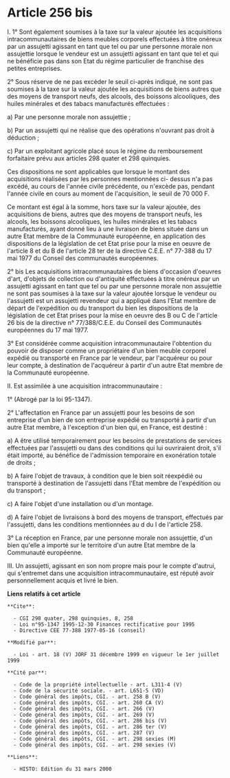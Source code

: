 # Article 256 bis

I. 1° Sont également soumises à la taxe sur la valeur ajoutée les acquisitions intracommunautaires de biens meubles corporels
effectuées à titre onéreux par un assujetti agissant en tant que tel ou par une personne morale non assujettie lorsque le
vendeur est un assujetti agissant en tant que tel et qui ne bénéficie pas dans son Etat du régime particulier de franchise
des petites entreprises.

2° Sous réserve de ne pas excéder le seuil ci-après indiqué, ne sont pas soumises à la taxe sur la valeur ajoutée les
acquisitions de biens autres que des moyens de transport neufs, des alcools, des boissons alcooliques, des huiles minérales
et des tabacs manufacturés effectuées :

a) Par une personne morale non assujettie ;

b) Par un assujetti qui ne réalise que des opérations n'ouvrant pas droit à déduction ;

c) Par un exploitant agricole placé sous le régime du remboursement forfaitaire prévu aux articles 298 quater et 298
quinquies.

Ces dispositions ne sont applicables que lorsque le montant des acquisitions réalisées par les personnes mentionnées ci-
dessus n'a pas excédé, au cours de l'année civile précédente, ou n'excède pas, pendant l'année civile en cours au moment de
l'acquisition, le seuil de 70 000 F.

Ce montant est égal à la somme, hors taxe sur la valeur ajoutée, des acquisitions de biens, autres que des moyens de
transport neufs, les alcools, les boissons alcooliques, les huiles minérales et les tabacs manufacturés, ayant donné lieu à
une livraison de biens située dans un autre Etat membre de la Communauté européenne, en application des dispositions de la
législation de cet Etat prise pour la mise en oeuvre de l'article 8 et du B de l'article 28 ter de la directive C.E.E. n°
77-388 du 17 mai 1977 du Conseil des communautés européennes.

2° bis Les acquisitions intracommunautaires de biens d'occasion d'oeuvres d'art, d'objets de collection ou d'antiquité
effectuées à titre onéreux par un assujetti agissant en tant que tel ou par une personne morale non assujettie ne sont pas
soumises à la taxe sur la valeur ajoutée lorsque le vendeur ou l'assujetti est un assujetti revendeur qui a appliqué dans
l'Etat membre de départ de l'expédition ou du transport du bien les dispositions de la législation de cet Etat prises pour la
mise en oeuvre des B ou C de l'article 26 bis de la directive n° 77/388/C.E.E. du Conseil des Communautés européennes du 17
mai 1977.

3° Est considérée comme acquisition intracommunautaire l'obtention du pouvoir de disposer comme un propriétaire d'un bien
meuble corporel expédié ou transporté en France par le vendeur, par l'acquéreur ou pour leur compte, à destination de
l'acquéreur à partir d'un autre Etat membre de la Communauté européenne.

II. Est assimilée à une acquisition intracommunautaire :

1° (Abrogé par la loi 95-1347).

2° L'affectation en France par un assujetti pour les besoins de son entreprise d'un bien de son entreprise expédié ou
transporté à partir d'un autre Etat membre, à l'exception d'un bien qui, en France, est destiné :

a) A être utilisé temporairement pour les besoins de prestations de services effectuées par l'assujetti ou dans des
conditions qui lui ouvriraient droit, s'il était importé, au bénéfice de l'admission temporaire en exonération totale de
droits ;

b) A faire l'objet de travaux, à condition que le bien soit réexpédié ou transporté à destination de l'assujetti dans l'Etat
membre de l'expédition ou du transport ;

c) A faire l'objet d'une installation ou d'un montage.

d) A faire l'objet de livraisons à bord des moyens de transport, effectués par l'assujetti, dans les conditions mentionnées
au d du I de l'article 258.

3° La réception en France, par une personne morale non assujettie, d'un bien qu'elle a importé sur le territoire d'un autre
Etat membre de la Communauté européenne.

III. Un assujetti, agissant en son nom propre mais pour le compte d'autrui, qui s'entremet dans une acquisition
intracommunautaire, est réputé avoir personnellement acquis et livré le bien.

**Liens relatifs à cet article**

	**Cite**:

	  - CGI 298 quater, 298 quinquies, 8, 258
	  - Loi n°95-1347 1995-12-30 Finances rectificative pour 1995
	  - Directive CEE 77-388 1977-05-16 (conseil)

	**Modifié par**:

	  - Loi - art. 18 (V) JORF 31 décembre 1999 en vigueur le 1er juillet 1999

	**Cité par**:

	  - Code de la propriété intellectuelle - art. L311-4 (V)
	  - Code de la sécurité sociale. - art. L651-5 (VD)
	  - Code général des impôts, CGI. - art. 258 B (V)
	  - Code général des impôts, CGI. - art. 260 CA (V)
	  - Code général des impôts, CGI. - art. 266 (V)
	  - Code général des impôts, CGI. - art. 269 (V)
	  - Code général des impôts, CGI. - art. 286 bis (V)
	  - Code général des impôts, CGI. - art. 286 ter (V)
	  - Code général des impôts, CGI. - art. 287 (V)
	  - Code général des impôts, CGI. - art. 298 sexies (M)
	  - Code général des impôts, CGI. - art. 298 sexies (V)

	**Liens**:

	  - HISTO: Edition du 31 mars 2000
